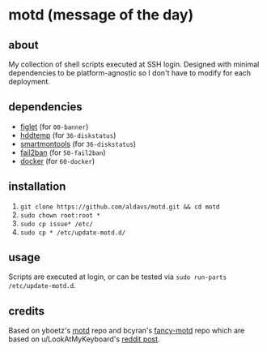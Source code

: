 # motd (message of the day)
## about
My collection of shell scripts executed at SSH login. Designed with minimal dependencies to be platform-agnostic so I don't have to modify for each deployment.
## dependencies
- [figlet](http://www.figlet.org/) (for `00-banner`)
- [hddtemp](https://savannah.nongnu.org/projects/hddtemp/) (for `36-diskstatus`)
- [smartmontools](https://www.smartmontools.org/) (for `36-diskstatus`)
- [fail2ban](https://www.fail2ban.org/wiki/index.php/Main_Page) (for `50-fail2ban`)
- [docker](https://www.docker.com/) (for `60-docker`)
## installation
1. `git clone https://github.com/aldavs/motd.git && cd motd`
2. `sudo chown root:root *`
3. `sudo cp issue* /etc/`
4. `sudo cp * /etc/update-motd.d/`
## usage
Scripts are executed at login, or can be tested via `sudo run-parts /etc/update-motd.d`.
## credits
Based on yboetz's [motd](https://github.com/yboetz/motd) repo and bcyran's [fancy-motd](https://github.com/bcyran/fancy-motd) repo which are based on u/LookAtMyKeyboard's [reddit post](https://www.reddit.com/r/unixporn/comments/8gwcti/motd_ubuntu_server_1804_lts_my_motd_scripts_for/).
